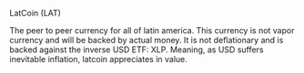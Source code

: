 LatCoin (LAT)

The peer to peer currency for all of latin america. This currency is not vapor currency and 
will be backed by actual money. It is not deflationary and is backed against the inverse 
USD ETF: XLP. Meaning, as USD suffers inevitable inflation, latcoin appreciates in value.